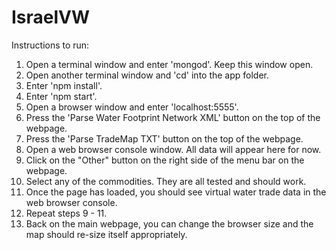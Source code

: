 IsraelVW
========
Instructions to run:  
1. Open a terminal window and enter 'mongod'.  Keep this window open.  
2. Open another terminal window and 'cd' into the app folder.  
3. Enter 'npm install'.  
4. Enter 'npm start'.  
5. Open a browser window and enter 'localhost:5555'.  
6. Press the 'Parse Water Footprint Network XML' button on the top of the webpage.  
7. Press the 'Parse TradeMap TXT' button on the top of the webpage.  
8. Open a web browser console window.  All data will appear here for now.  
9. Click on the "Other" button on the right side of the menu bar on the webpage.  
10. Select any of the commodities.  They are all tested and should work.  
11. Once the page has loaded, you should see virtual water trade data in the web browser console.  
12. Repeat steps 9 - 11.  
13. Back on the main webpage, you can change the browser size and the map should re-size itself appropriately.  
